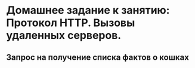  # Домашнее задание к занятию: Протокол HTTP. Вызовы удаленных серверов.
  ## Запрос на получение списка фактов о кошках